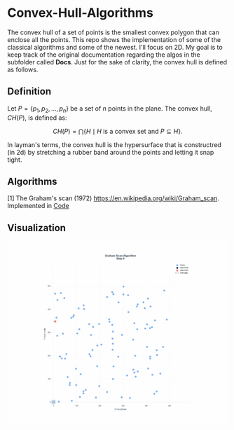 # Convex-Hull-Algorithms
 
The convex hull of a set of points is the smallest convex polygon that can enclose all the points. This repo shows the implementation of some of the classical algorithms and some of the newest. I'll focus on 2D. 
My goal is to keep track of the original documentation regarding the algos in the subfolder called **Docs**. Just for the sake of clarity, the convex hull is defined as follows. 

## Definition

Let $P = \{p_1, p_2, \dots, p_n\}$ be a set of $n$ points in the plane. The convex hull, $CH(P)$, is defined as:

$$CH(P) = \bigcap \{H \mid H \text{ is a convex set and } P \subseteq H\}.$$

In layman's terms, the convex hull is the hypersurface that is constructred (in 2d) by stretching a rubber band around the points and letting it snap tight.

## Algorithms

[1] The Graham's scan (1972) https://en.wikipedia.org/wiki/Graham_scan. Implemented in [Code](https://github.com/JMarOve/Convex-Hull-Algorithms/blob/main/src/ch_algos/GrahamScan.py)
## Visualization

![Convex Hull Example](https://github.com/JMarOve/Convex-Hull-Algorithms/blob/main/gifs/graham_scan.gif)




